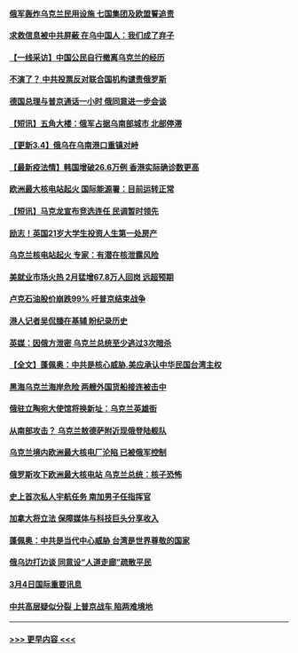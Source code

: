 #### [俄军轰炸乌克兰民用设施 七国集团及欧盟誓追责](../pages/prog202/a103364546.md?t=03050750) 
#### [求救信息被中共屏蔽 在乌中国人：我们成了弃子](../pages/prog202/a103364593.md?t=03050750) 
#### [【一线采访】中国公民自行撤离乌克兰的经历](../pages/prog202/a103364590.md?t=03050750) 
#### [不演了？ 中共投票反对联合国机构谴责俄罗斯](../pages/prog202/a103364549.md?t=03050750) 
#### [德国总理与普京通话一小时 俄同意进一步会谈](../pages/prog202/a103364418.md?t=03050750) 
#### [【短讯】五角大楼：俄军占据乌南部城市 北部停滞](../pages/prog202/a103364530.md?t=03050750) 
#### [【更新3.4】俄乌在乌南港口重镇对峙](../pages/prog202/a103364053.md?t=03050750) 
#### [【最新疫法情】韩国增破26.6万例 香港实际确诊数更高](../pages/prog202/a103364452.md?t=03050750) 
#### [欧洲最大核电站起火 国际能源署：目前运转正常](../pages/prog202/a103364414.md?t=03050750) 
#### [【短讯】马克龙宣布竞选连任 民调暂时领先](../pages/prog202/a103364389.md?t=03050750) 
#### [励志！英国21岁大学生投资人生第一处房产](../pages/prog202/a103364427.md?t=03050750) 
#### [乌克兰核电站起火 专家：有潜在核泄露风险](../pages/prog202/a103364441.md?t=03050750) 
#### [美就业市场火热 2月猛增67.8万人回岗 远超预期](../pages/prog202/a103364332.md?t=03050750) 
#### [卢克石油股价崩跌99% 吁普京结束战争](../pages/prog202/a103364281.md?t=03050750) 
#### [港人记者吴侃臻在基辅 盼纪录历史](../pages/prog202/a103364338.md?t=03050750) 
#### [英媒：因俄方泄密 乌克兰总统至少逃过3次暗杀](../pages/prog202/a103364307.md?t=03050750) 
#### [【全文】蓬佩奥：中共是核心威胁.美应承认中华民国台湾主权](../pages/prog202/a103364282.md?t=03050750) 
#### [黑海乌克兰海岸危险 两艘外国货船接连被击中](../pages/prog202/a103364167.md?t=03050750) 
#### [俄驻立陶宛大使馆将换新址：乌克兰英雄街](../pages/prog202/a103364175.md?t=03050750) 
#### [从南部攻击？ 乌克兰敖德萨附近现俄登陆舰队](../pages/prog202/a103364184.md?t=03050750) 
#### [乌克兰境内欧洲最大核电厂沦陷 已被俄军控制](../pages/prog202/a103364146.md?t=03050750) 
#### [俄罗斯攻下欧洲最大核电站 乌克兰总统：核子恐怖](../pages/prog202/a103364073.md?t=03050750) 
#### [史上首次私人宇航任务 南加男子任指挥官](../pages/prog202/a103364134.md?t=03050750) 
#### [加拿大将立法 保障媒体与科技巨头分享收入](../pages/prog202/a103364131.md?t=03050750) 
#### [蓬佩奥：中共是当代中心威胁 台湾是世界尊敬的国家](../pages/prog202/a103364128.md?t=03050750) 
#### [俄乌边打边谈 同意设“人道走廊”疏散平民](../pages/prog202/a103364102.md?t=03050750) 
#### [3月4日国际重要讯息](../pages/prog202/a103364122.md?t=03050750) 
#### [中共高层疑似分裂 上普京战车 陷两难境地](../pages/prog202/a103364082.md?t=03050750) 

----
#### [ >>> 更早内容 <<< ](../indexes/prog202-earlier.md)
